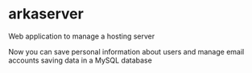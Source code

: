 arkaserver
==========
Web application to manage a hosting server

Now you can save personal information about users and manage email accounts saving data in a MySQL database
